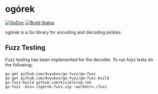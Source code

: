 ogórek
======
[![GoDoc](https://godoc.org/github.com/kisielk/og-rek?status.svg)](https://godoc.org/github.com/kisielk/og-rek)
[![Build Status](https://travis-ci.org/kisielk/og-rek.svg?branch=master)](https://travis-ci.org/kisielk/og-rek)

ogórek is a Go library for encoding and decoding pickles.

Fuzz Testing
------------
Fuzz testing has been implemented for the decoder. To run fuzz tests do the following:

```
go get github.com/dvyukov/go-fuzz/go-fuzz
go get github.com/dvyukov/go-fuzz/go-fuzz-build
go-fuzz-build github.com/kisielk/og-rek
go-fuzz -bin=./ogórek-fuzz.zip -workdir=./fuzz
```
